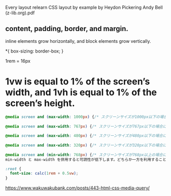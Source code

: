Every layout relearn CSS layout by example by Heydon Pickering Andy Bell (z-lib.org).pdf
## content, padding, border, and margin.

inline elements grow horizontally, and block elements grow vertically.

*{
box-sizing: border-box;
}

1rem = 16px

# 1vw is equal to 1% of the screen’s width, and 1vh is equal to 1% of the screen’s height.

```css
@media screen and (max-width: 1000px) {/* スクリーンサイズが1000px以下の場合に適用 */} 
 
@media screen and (max-width: 767px) {/* スクリーンサイズが767px以下の場合に適用 */} 
 
@media screen and (max-width: 480px) {/* スクリーンサイズが480px以下の場合に適用 */} 
 
@media screen and (max-width: 320px) {/* スクリーンサイズが320px以下の場合に適用 */} 
 
@media screen and (min-width: 768px) {/* スクリーンサイズが768px以上の場合に適用 */} 
min-width と max-width を併用すると可読性が低下します。どちらか一方を利用することをおすすめします。

:root {
  font-size: calc(1rem + 0.5vw);
}
```
https://www.wakuwakubank.com/posts/443-html-css-media-query/

